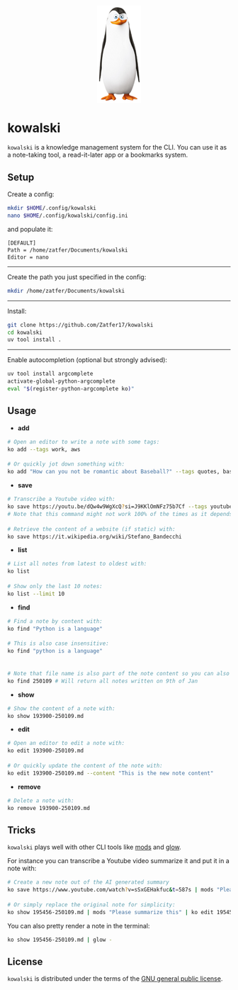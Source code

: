 <p align="center">
  <img src="assets/kowalski.png"  width="100" align="center"/>
</p>

# kowalski

`kowalski` is a knowledge management system for the CLI. You can use it as a note-taking tool, a read-it-later app or a bookmarks system.

## Setup

Create a config:
```bash
mkdir $HOME/.config/kowalski
nano $HOME/.config/kowalski/config.ini
```
and populate it:
```
[DEFAULT]
Path = /home/zatfer/Documents/kowalski
Editor = nano
```
---
Create the path you just specified in the config:
```bash
mkdir /home/zatfer/Documents/kowalski
```
---
Install:
```bash
git clone https://github.com/Zatfer17/kowalski
cd kowalski
uv tool install .
```
---
Enable autocompletion (optional but strongly advised):
```bash
uv tool install argcomplete
activate-global-python-argcomplete
eval "$(register-python-argcomplete ko)"
```

## Usage

- **add**
```bash
# Open an editor to write a note with some tags:
ko add --tags work, aws

# Or quickly jot down something with:
ko add "How can you not be romantic about Baseball?" --tags quotes, baseball
```
- **save**
```bash
# Transcribe a Youtube video with:
ko save https://youtu.be/dQw4w9WgXcQ?si=J9KKlOmNFz75b7Cf --tags youtube
# Note that this command might not work 100% of the times as it depends on the availability of the video transcription

# Retrieve the content of a website (if static) with:
ko save https://it.wikipedia.org/wiki/Stefano_Bandecchi
```
- **list**
```bash
# List all notes from latest to oldest with:
ko list

# Show only the last 10 notes:
ko list --limit 10
```
- **find**
```bash
# Find a note by content with:
ko find "Python is a language"

# This is also case insensitive:
ko find "python is a language"


# Note that file name is also part of the note content so you can also use that for the lookup:
ko find 250109 # Will return all notes written on 9th of Jan
```
- **show**
```bash
# Show the content of a note with:
ko show 193900-250109.md
```
- **edit**
```bash
# Open an editor to edit a note with:
ko edit 193900-250109.md

# Or quickly update the content of the note with:
ko edit 193900-250109.md --content "This is the new note content"
```
- **remove**
```bash
# Delete a note with:
ko remove 193900-250109.md
```

## Tricks

`kowalski` plays well with other CLI tools like [mods](https://github.com/charmbracelet/mods) and [glow](https://github.com/charmbracelet/glow).

For instance you can transcribe a Youtube video summarize it and put it in a note with:
```bash
# Create a new note out of the AI generated summary
ko save https://www.youtube.com/watch?v=sSxGEHakfuc&t=587s | mods "Please summarize this" | ko add 

# Or simply replace the original note for simplicity:
ko show 195456-250109.md | mods "Please summarize this" | ko edit 195456-250109.md
```

You can also pretty render a note in the terminal:
```bash
ko show 195456-250109.md | glow -
```


## License

`kowalski` is distributed under the terms of the [GNU general public license](https://www.gnu.org/licenses/gpl-3.0.html).
